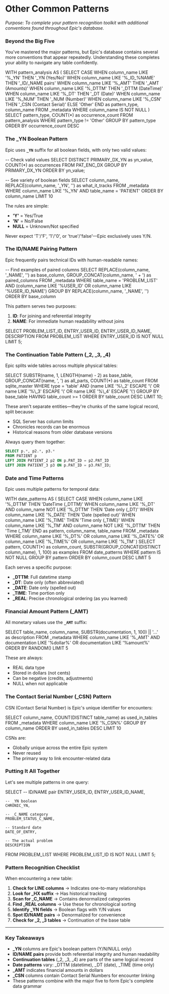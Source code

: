 # Other Common Patterns

*Purpose: To complete your pattern recognition toolkit with additional conventions found throughout Epic's database.*

### Beyond the Big Five

You've mastered the major patterns, but Epic's database contains several more conventions that appear repeatedly. Understanding these completes your ability to navigate any table confidently.

<example-query description="Discover the most common column patterns">
WITH pattern_analysis AS (
    SELECT 
        CASE
            WHEN column_name LIKE '%_YN' THEN '_YN (Yes/No)'
            WHEN column_name LIKE '%_ID_%NAME' THEN '_ID/_NAME pairs'
            WHEN column_name LIKE '%_AMT' THEN '_AMT (Amounts)'
            WHEN column_name LIKE '%_DTTM' THEN '_DTTM (DateTime)'
            WHEN column_name LIKE '%_DT' THEN '_DT (Date)'
            WHEN column_name LIKE '%_NUM' THEN '_NUM (Number)'
            WHEN column_name LIKE '%_CSN' THEN '_CSN (Contact Serial)'
            ELSE 'Other'
        END as pattern_type,
        column_name
    FROM _metadata
    WHERE column_name IS NOT NULL
)
SELECT 
    pattern_type,
    COUNT(*) as occurrence_count
FROM pattern_analysis
WHERE pattern_type != 'Other'
GROUP BY pattern_type
ORDER BY occurrence_count DESC
</example-query>

### The _YN Boolean Pattern

Epic uses **`_YN`** suffix for all boolean fields, with only two valid values:

<example-query description="Understand the _YN boolean pattern">
-- Check valid values
SELECT DISTINCT 
    PRIMARY_DX_YN as yn_value,
    COUNT(*) as occurrences
FROM PAT_ENC_DX
GROUP BY PRIMARY_DX_YN
ORDER BY yn_value;

-- See variety of boolean fields
SELECT 
    column_name,
    REPLACE(column_name, '_YN', '') as what_it_tracks
FROM _metadata
WHERE column_name LIKE '%_YN'
  AND table_name = 'PATIENT'
ORDER BY column_name
LIMIT 10
</example-query>

The rules are simple:
- **'Y'** = Yes/True
- **'N'** = No/False  
- **NULL** = Unknown/Not specified

Never expect 'T'/'F', '1'/'0', or 'true'/'false'—Epic exclusively uses Y/N.

### The ID/NAME Pairing Pattern

Epic frequently pairs technical IDs with human-readable names:

<example-query description="Explore ID/NAME pairs">
-- Find examples of paired columns
SELECT 
    REPLACE(column_name, '_NAME', '') as base_column,
    GROUP_CONCAT(column_name, ' + ') as paired_columns
FROM _metadata
WHERE table_name = 'PROBLEM_LIST'
  AND (column_name LIKE '%USER_ID' OR column_name LIKE '%USER_ID_NAME')
GROUP BY REPLACE(column_name, '_NAME', '')
ORDER BY base_column
</example-query>

This pattern serves two purposes:
1. **ID**: For joining and referential integrity
2. **NAME**: For immediate human readability without joins

<example-query description="See ID/NAME pairs in action">
SELECT 
    PROBLEM_LIST_ID,
    ENTRY_USER_ID,
    ENTRY_USER_ID_NAME,
    DESCRIPTION
FROM PROBLEM_LIST
WHERE ENTRY_USER_ID IS NOT NULL
LIMIT 5;
</example-query>

### The Continuation Table Pattern (_2, _3, _4)

Epic splits wide tables across multiple physical tables:

<example-query description="Discover continuation tables">
SELECT 
    SUBSTR(name, 1, LENGTH(name) - 2) as base_table,
    GROUP_CONCAT(name, ', ') as all_parts,
    COUNT(*) as table_count
FROM sqlite_master
WHERE type = 'table'
  AND (name LIKE '%\_2' ESCAPE '\' 
       OR name LIKE '%\_3' ESCAPE '\' 
       OR name LIKE '%\_4' ESCAPE '\')
GROUP BY base_table
HAVING table_count >= 1
ORDER BY table_count DESC
LIMIT 10;
</example-query>

These aren't separate entities—they're chunks of the same logical record, split because:
- SQL Server has column limits
- Chronicles records can be enormous
- Historical reasons from older database versions

Always query them together:
```sql
SELECT p.*, p2.*, p3.*
FROM PATIENT p
LEFT JOIN PATIENT_2 p2 ON p.PAT_ID = p2.PAT_ID  
LEFT JOIN PATIENT_3 p3 ON p.PAT_ID = p3.PAT_ID;
```

### Date and Time Patterns

Epic uses multiple patterns for temporal data:

<example-query description="Analyze temporal column patterns">
WITH date_patterns AS (
    SELECT 
        CASE
            WHEN column_name LIKE '%_DTTM' THEN 'DateTime (_DTTM)'
            WHEN column_name LIKE '%_DT' AND column_name NOT LIKE '%_DTTM' THEN 'Date only (_DT)'
            WHEN column_name LIKE '%_DATE' THEN 'Date (spelled out)'
            WHEN column_name LIKE '%_TIME' THEN 'Time only (_TIME)'
            WHEN column_name LIKE '%_TM' AND column_name NOT LIKE '%_DTTM' THEN 'Time (_TM)'
        END as pattern,
        column_name,
        table_name
    FROM _metadata
    WHERE column_name LIKE '%_DT%' 
       OR column_name LIKE '%_DATE%'
       OR column_name LIKE '%_TIME%'
       OR column_name LIKE '%_TM'
)
SELECT 
    pattern,
    COUNT(*) as column_count,
    SUBSTR(GROUP_CONCAT(DISTINCT column_name), 1, 100) as examples
FROM date_patterns
WHERE pattern IS NOT NULL
GROUP BY pattern
ORDER BY column_count DESC
LIMIT 5
</example-query>

Each serves a specific purpose:
- **_DTTM**: Full datetime stamp
- **_DT**: Date only (often abbreviated)
- **_DATE**: Date only (spelled out)
- **_TIME**: Time portion only
- **_REAL**: Precise chronological ordering (as you learned)

### Financial Amount Pattern (_AMT)

All monetary values use the **`_AMT`** suffix:

<example-query description="Explore financial amount columns">
SELECT 
    table_name,
    column_name,
    SUBSTR(documentation, 1, 100) || '...' as description
FROM _metadata
WHERE column_name LIKE '%_AMT'
  AND documentation LIKE '%dollar%' OR documentation LIKE '%amount%'
ORDER BY RANDOM()
LIMIT 5
</example-query>

These are always:
- REAL data type
- Stored in dollars (not cents)
- Can be negative (credits, adjustments)
- NULL when not applicable

### The Contact Serial Number (_CSN) Pattern

CSN (Contact Serial Number) is Epic's unique identifier for encounters:

<example-query description="Understand CSN usage">
SELECT 
    column_name,
    COUNT(DISTINCT table_name) as used_in_tables
FROM _metadata
WHERE column_name LIKE '%_CSN%'
GROUP BY column_name
ORDER BY used_in_tables DESC
LIMIT 10
</example-query>

CSNs are:
- Globally unique across the entire Epic system
- Never reused
- The primary way to link encounter-related data

### Putting It All Together

Let's see multiple patterns in one query:

<example-query description="See all patterns working together">
SELECT 
    -- ID/NAME pair
    ENTRY_USER_ID,
    ENTRY_USER_ID_NAME,
    
    -- _YN boolean
    CHRONIC_YN,
    
    -- _C_NAME category
    PROBLEM_STATUS_C_NAME,
    
    -- Standard date
    DATE_OF_ENTRY,
    
    -- The actual problem
    DESCRIPTION
    
FROM PROBLEM_LIST
WHERE PROBLEM_LIST_ID IS NOT NULL
LIMIT 5;
</example-query>

### Pattern Recognition Checklist

When encountering a new table:

1. **Check for LINE columns** → Indicates one-to-many relationships
2. **Look for _HX suffix** → Has historical tracking
3. **Scan for _C_NAME** → Contains denormalized categories
4. **Find _REAL columns** → Use these for chronological sorting
5. **Identify _YN fields** → Boolean flags with Y/N values
6. **Spot ID/NAME pairs** → Denormalized for convenience
7. **Check for _2, _3 tables** → Continuation of the base table

---

### Key Takeaways

- **_YN** columns are Epic's boolean pattern (Y/N/NULL only)
- **ID/NAME pairs** provide both referential integrity and human readability
- **Continuation tables** (_2, _3, _4) are parts of the same logical record
- **Date patterns** vary: _DTTM (datetime), _DT (date), _TIME (time only)
- **_AMT** indicates financial amounts in dollars
- **_CSN** columns contain Contact Serial Numbers for encounter linking
- These patterns combine with the major five to form Epic's complete data grammar